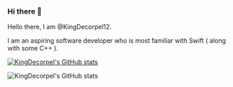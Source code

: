 ### Hi there 👋

<!--
**KingDecorpel12/KingDecorpel12** is a ✨ _special_ ✨ repository because its `README.md` (this file) appears on your GitHub profile.

Here are some ideas to get you started:

- 🔭 I’m currently working on ...
- 🌱 I’m currently learning ...
- 👯 I’m looking to collaborate on ...
- 🤔 I’m looking for help with ...
- 💬 Ask me about ...
- 📫 How to reach me: ...
- 😄 Pronouns: ...
- ⚡ Fun fact: ...
-->

Hello there, I am @KingDecorpel12.


I am an aspiring software developer who is most familiar with Swift ( along with some C++ ).



[![KingDecorpel's GitHub stats](https://github-readme-stats.vercel.app/api?username=KingDecorpel12)](https://github.com/KingDecorpel12/github-readme-stats)

![KingDecorpel's GitHub stats](https://github-readme-stats.vercel.app/api?username=KingDecorpel12&show_icons=true&theme=dark)

